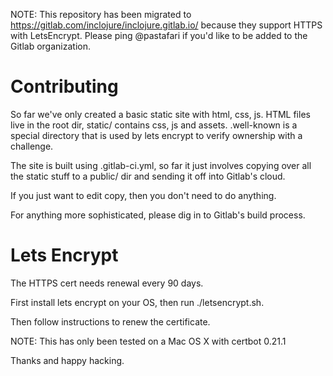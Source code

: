 NOTE: This repository has been migrated to https://gitlab.com/inclojure/inclojure.gitlab.io/ because they support HTTPS with LetsEncrypt. Please ping @pastafari if you'd like to be added to the Gitlab organization.

# Contributing

So far we've only created a basic static site with html, css, js. HTML files live
in the root dir, static/ contains css, js and assets. .well-known is a special
directory that is used by lets encrypt to verify ownership with a challenge.

The site is built using .gitlab-ci.yml, so far it just involves copying over all
the static stuff to a public/ dir and sending it off into Gitlab's cloud.

If you just want to edit copy, then you don't need to do anything.

For anything more sophisticated, please dig in to Gitlab's build process.

# Lets Encrypt

The HTTPS cert needs renewal every 90 days.

First install lets encrypt on your OS, then run ./letsencrypt.sh.

Then follow instructions to renew the certificate.

NOTE: This has only been tested on a Mac OS X with certbot 0.21.1

Thanks and happy hacking.
